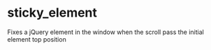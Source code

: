 sticky_element
==============

Fixes a jQuery element in the window when the scroll pass the initial element top position
